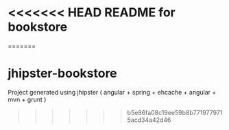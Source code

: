 <<<<<<< HEAD
README for bookstore
==========================
=======
# jhipster-bookstore
Project generated using jhipster ( angular + spring + ehcache + angular + mvn + grunt )
>>>>>>> b5e86fa08c19ee59b8b7719779715acd34a42d46
